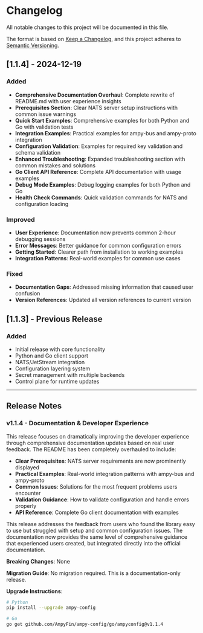 # Changelog

All notable changes to this project will be documented in this file.

The format is based on [Keep a Changelog](https://keepachangelog.com/en/1.0.0/),
and this project adheres to [Semantic Versioning](https://semver.org/spec/v2.0.0.html).

## [1.1.4] - 2024-12-19

### Added
- **Comprehensive Documentation Overhaul**: Complete rewrite of README.md with user experience insights
- **Prerequisites Section**: Clear NATS server setup instructions with common issue warnings
- **Quick Start Examples**: Comprehensive examples for both Python and Go with validation tests
- **Integration Examples**: Practical examples for ampy-bus and ampy-proto integration
- **Configuration Validation**: Examples for required key validation and schema validation
- **Enhanced Troubleshooting**: Expanded troubleshooting section with common mistakes and solutions
- **Go Client API Reference**: Complete API documentation with usage examples
- **Debug Mode Examples**: Debug logging examples for both Python and Go
- **Health Check Commands**: Quick validation commands for NATS and configuration loading

### Improved
- **User Experience**: Documentation now prevents common 2-hour debugging sessions
- **Error Messages**: Better guidance for common configuration errors
- **Getting Started**: Clearer path from installation to working examples
- **Integration Patterns**: Real-world examples for common use cases

### Fixed
- **Documentation Gaps**: Addressed missing information that caused user confusion
- **Version References**: Updated all version references to current version

## [1.1.3] - Previous Release

### Added
- Initial release with core functionality
- Python and Go client support
- NATS/JetStream integration
- Configuration layering system
- Secret management with multiple backends
- Control plane for runtime updates

---

## Release Notes

### v1.1.4 - Documentation & Developer Experience

This release focuses on dramatically improving the developer experience through comprehensive documentation updates based on real user feedback. The README has been completely overhauled to include:

- **Clear Prerequisites**: NATS server requirements are now prominently displayed
- **Practical Examples**: Real-world integration patterns with ampy-bus and ampy-proto
- **Common Issues**: Solutions for the most frequent problems users encounter
- **Validation Guidance**: How to validate configuration and handle errors properly
- **API Reference**: Complete Go client documentation with examples

This release addresses the feedback from users who found the library easy to use but struggled with setup and common configuration issues. The documentation now provides the same level of comprehensive guidance that experienced users created, but integrated directly into the official documentation.

**Breaking Changes**: None

**Migration Guide**: No migration required. This is a documentation-only release.

**Upgrade Instructions**:
```bash
# Python
pip install --upgrade ampy-config

# Go
go get github.com/AmpyFin/ampy-config/go/ampyconfig@v1.1.4
```
